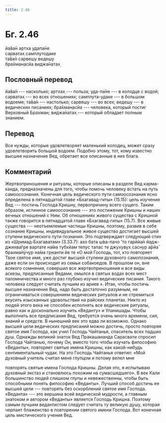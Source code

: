```yaml
---
title: 2.46
---
```


# Бг. 2.46
йа̄ва̄н артха удапа̄не<br/>
сарватах̣ самплутодаке<br/>
та̄ва̄н сарвешу ведешу<br/>
бра̄хман̣асйа виджа̄натах̣
## Пословный перевод

йа̄ва̄н --- насколько; артхах̣ --- польза; уда-па̄не --- в колодце с водой;
сарватах̣ --- во всех отношениях; самплута-удаке --- в большом водоеме;
та̄ва̄н --- настолько; сарвешу --- во всех; ведешу --- в ведических
писаниях; бра̄хман̣асйа --- человека, который постиг Верховный Брахман;
виджа̄натах̣ --- который обладает полным знанием.

## Перевод

Все нужды, которые удовлетворяет маленький колодец, может сразу
удовлетворить большой водоем. Подобно этому, тот, кому известно высшее
назначение Вед, обретает все описанные в них блага.

## Комментарий

Жертвоприношения и ритуалы, которые описаны в разделе Вед карма-канда,
предназначены для того, чтобы помочь человеку встать на путь
самоосознания. Конечная цель ведического пути самоосознания ясно
определена в пятнадцатой главе «Бхагавад-гиты» (15.15): цель изучения
Вед --- постичь Господа Кришну, первопричину всего сущего. Таким
образом, истинное самоосознание --- это постижение Кришны и наших вечных
отношений с Ним. Об отношениях живого существа с Кришной также говорится
в пятнадцатой главе «Бхагавад-гиты» (15.7). Все живые существа ---
неотъемлемые частицы Кришны, поэтому, развив в себе сознание Кришны,
индивидуальное живое существо достигает высшей ступени ведического пути
познания. Это подтверждает следующий стих из «Шримад-Бхагаватам»
(3.33.7): ахо бата ш́ва-пачо 'то гарӣйа̄н йадж-джихва̄гре вартате на̄ма
тубхйам тепус тапас те джухувух̣ саснур а̄рйа̄ брахма̄нӯчур на̄ма гр̣н̣анти йе
те «О мой Господь, тот, кто повторяет Твое святое имя, уже достиг высшей
ступени духовного самопознания, даже если он происходит из семьи
собакоедов. В прошлом он, вне всякого сомнения, совершил все
жертвоприношения и все виды аскезы, предписанные Ведами, омылся в святых
водах всех мест паломничества и много раз глубоко изучил ведические
писания. Такого человека следует считать лучшим из ариев ». Итак, чтобы
постичь высшее назначение Вед, надо быть достаточно разумным, не
ограничиваться совершением ведических ритуалов и не стремиться вкусить
изысканных удовольствий на райских планетах. Никто из людей этого века
не способен исполнять все ведические ритуалы, равно как и досконально
изучить «Веданту» и Упанишады. Чтобы выполнить все предписания Вед,
требуется очень много времени, сил, знаний и средств. В нынешний век это
едва ли возможно. Однако высшей цели ведических предписаний можно
достичь, просто повторяя святое имя Господа, как учил Господь Чайтанья,
спаситель всех падших душ. Однажды великий знаток Вед Пракашананда
Сарасвати спросил Господа Чайтанью, почему Он, вместо того чтобы изучать
философию «Веданты», повторяет святые имена Кришны, как какой-нибудь
сентиментальный чудак. На это Господь Чайтанья ответил: «Мой духовный
учитель считал меня глупцом и потому велел мне

повторять святые имена Господа Кришны. Делая это, я испытываю духовный
экстаз и становлюсь похожим на сумасшедшего». В век Кали большинство
людей слишком глупы и невежественны, чтобы быть способными понять
философию «Веданты». Лучший способ достичь ее высшей цели --- повторять
без оскорблений святое имя Господа. «Веданта» --- это вершина всей
ведической мудрости, а главным знатоком и автором «Веданты» является
Господь Кришна. Поэтому самым лучшим ведантистом следует считать ту
великую душу, которая черпает блаженство в повторении святого имени
Господа. Вот конечная цель мистического учения Вед.
